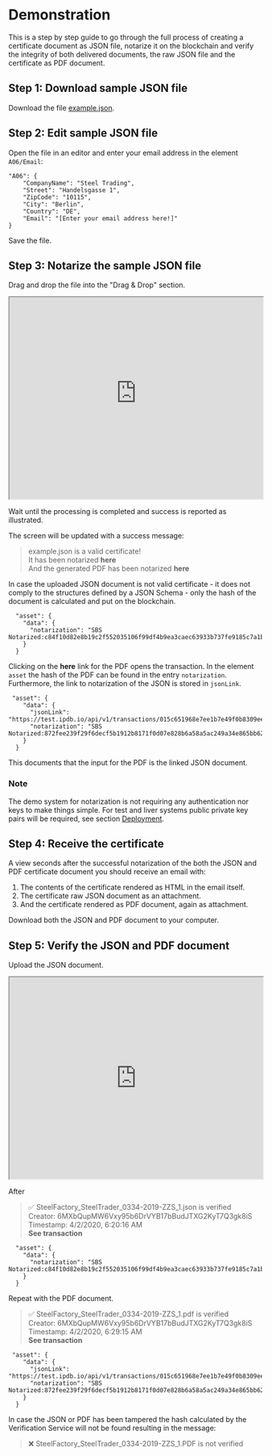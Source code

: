 # Demonstration

This is a step by step guide to go through the full process of creating a certificate document as JSON file, notarize it on the blockchain and verify the integrity of both delivered documents, the raw JSON file and the certificate as PDF document.

## Step 1: Download sample JSON file

Download the file [example.json](/_json/example.json ':ignore title :target=_blank').

## Step 2: Edit sample JSON file

Open the file in an editor and enter your email address in the element `A06/Email`:

    "A06": {
        "CompanyName": "Steel Trading",
        "Street": "Handelsgasse 1",
        "ZipCode": "10115",
        "City": "Berlin",
        "Country": "DE",
        "Email": "[Enter your email address here!]"
    }
Save the file.

## Step 3: Notarize the sample JSON file

Drag and drop the file into the "Drag & Drop" section.

<iframe width="100%" height="400" src="https://test.notarization.en10204.io"/></iframe>

Wait until the processing is completed and success is reported as illustrated.

The screen will be updated with a success message:

>example.json is a valid certificate!</br>
>It has been notarized **here**</br>
>And the generated PDF has been notarized **here**

In case the uploaded JSON document is not valid certificate - it does not comply to the structures defined by a JSON Schema - only the hash of the document is calculated and put on the blockchain. 

      "asset": {
        "data": {
          "notarization": "SBS Notarized:c84f10d82e8b19c2f552035106f99df4b9ea3caec63933b737fe9185c7a1b6da"
        }
      }

Clicking on the **here** link for the PDF opens the transaction. In the element `asset` the hash of the PDF can be found in the entry `notarization`. Furthermore, the link to notarization of the JSON is stored in `jsonLink`.

     "asset": {
        "data": {
          "jsonLink": "https://test.ipdb.io/api/v1/transactions/015c651968e7ee1b7e49f0b8309ee800b48783c72f4920d3c2ba5416a805cc08",
          "notarization": "SBS Notarized:872fee239f29f6decf5b1912b8171f0d07e828b6a58a5ac249a34e865bb62611"
        }
      }

This documents that the input for the PDF is the linked JSON document.

### Note
The demo system for notarization is not requiring any authentication nor keys to make things simple. For test and liver systems public private key pairs will be required, see section [Deployment](/deployment).

## Step 4: Receive the certificate

A view seconds after the successful notarization of the both the JSON and PDF certificate document you should receive an email with:

1. The contents of the certificate rendered as HTML in the email itself.
2. The certificate raw JSON document as an attachment.
3. And the certificate rendered as PDF document, again as attachment.

Download both the JSON and PDF document to your computer. 

## Step 5: Verify the JSON and PDF document

Upload the JSON document.

<iframe width="100%" height="400" src="https://test.verification.en10204.io"/></iframe>

After 




>✅ SteelFactory_SteelTrader_0334-2019-ZZS_1.json is verified</br>
>Creator: 6MXbQupMW6Vxy95b6DrVYB17bBudJTXG2KyT7Q3gk8iS</br>
>Timestamp: 4/2/2020, 6:20:16 AM</br>
>**See transaction**

      "asset": {
        "data": {
          "notarization": "SBS Notarized:c84f10d82e8b19c2f552035106f99df4b9ea3caec63933b737fe9185c7a1b6da"
        }
      }

Repeat with the PDF document.

>✅ SteelFactory_SteelTrader_0334-2019-ZZS_1.pdf is verified</br>
>Creator: 6MXbQupMW6Vxy95b6DrVYB17bBudJTXG2KyT7Q3gk8iS</br>
>Timestamp: 4/2/2020, 6:29:15 AM</br>
>**See transaction**

     "asset": {
        "data": {
          "jsonLink": "https://test.ipdb.io/api/v1/transactions/015c651968e7ee1b7e49f0b8309ee800b48783c72f4920d3c2ba5416a805cc08",
          "notarization": "SBS Notarized:872fee239f29f6decf5b1912b8171f0d07e828b6a58a5ac249a34e865bb62611"
        }
      }

In case the JSON or PDF has been tampered the hash calculated by the Verification Service will not be found resulting in the message:

>❌ SteelFactory_SteelTrader_0334-2019-ZZS_1.PDF is not verified
